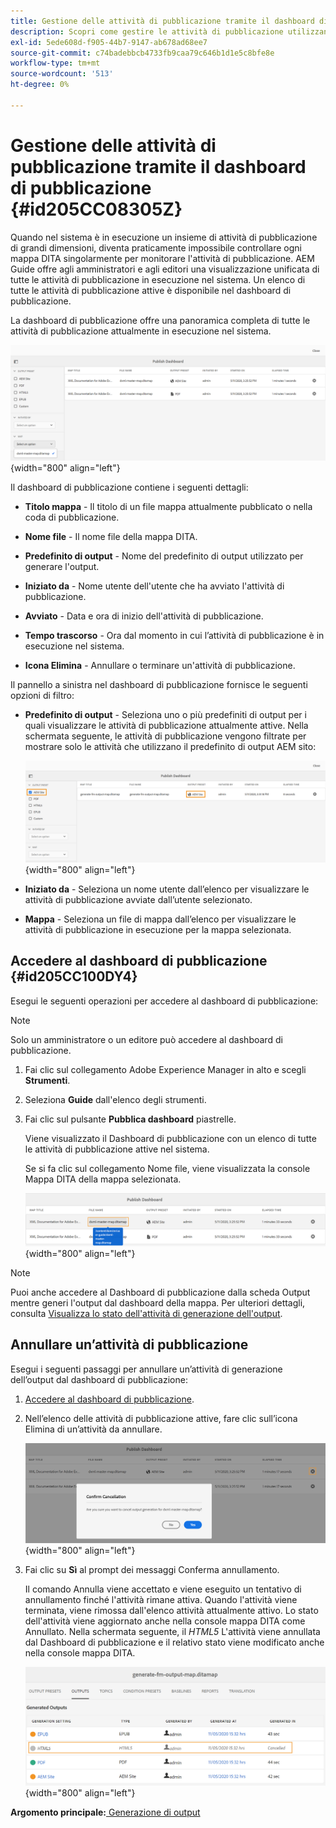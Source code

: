 ```yaml
---
title: Gestione delle attività di pubblicazione tramite il dashboard di pubblicazione
description: Scopri come gestire le attività di pubblicazione utilizzando il dashboard di pubblicazione
exl-id: 5ede608d-f905-44b7-9147-ab678ad68ee7
source-git-commit: c74badebbcb4733fb9caa79c646b1d1e5c8bfe8e
workflow-type: tm+mt
source-wordcount: '513'
ht-degree: 0%

---
```


# Gestione delle attività di pubblicazione tramite il dashboard di pubblicazione {#id205CC08305Z}

Quando nel sistema è in esecuzione un insieme di attività di pubblicazione di grandi dimensioni, diventa praticamente impossibile controllare ogni mappa DITA singolarmente per monitorare l&#39;attività di pubblicazione. AEM Guide offre agli amministratori e agli editori una visualizzazione unificata di tutte le attività di pubblicazione in esecuzione nel sistema. Un elenco di tutte le attività di pubblicazione attive è disponibile nel dashboard di pubblicazione.

La dashboard di pubblicazione offre una panoramica completa di tutte le attività di pubblicazione attualmente in esecuzione nel sistema.

![](images/publish-dashboard.png){width="800" align="left"}

Il dashboard di pubblicazione contiene i seguenti dettagli:

- **Titolo mappa** - Il titolo di un file mappa attualmente pubblicato o nella coda di pubblicazione.

- **Nome file** - Il nome file della mappa DITA.

- **Predefinito di output** - Nome del predefinito di output utilizzato per generare l&#39;output.

- **Iniziato da** - Nome utente dell&#39;utente che ha avviato l&#39;attività di pubblicazione.

- **Avviato** - Data e ora di inizio dell&#39;attività di pubblicazione.

- **Tempo trascorso** - Ora dal momento in cui l’attività di pubblicazione è in esecuzione nel sistema.

- **Icona Elimina** - Annullare o terminare un&#39;attività di pubblicazione.

Il pannello a sinistra nel dashboard di pubblicazione fornisce le seguenti opzioni di filtro:

- **Predefinito di output** - Seleziona uno o più predefiniti di output per i quali visualizzare le attività di pubblicazione attualmente attive. Nella schermata seguente, le attività di pubblicazione vengono filtrate per mostrare solo le attività che utilizzano il predefinito di output AEM sito:

   ![](images/publish-dashboard-preset-filter.png){width="800" align="left"}

- **Iniziato da** - Seleziona un nome utente dall’elenco per visualizzare le attività di pubblicazione avviate dall’utente selezionato.

- **Mappa** - Seleziona un file di mappa dall’elenco per visualizzare le attività di pubblicazione in esecuzione per la mappa selezionata.

## Accedere al dashboard di pubblicazione {#id205CC100DY4}

Esegui le seguenti operazioni per accedere al dashboard di pubblicazione:

>[!NOTE]
>
> Solo un amministratore o un editore può accedere al dashboard di pubblicazione.

1. Fai clic sul collegamento Adobe Experience Manager in alto e scegli **Strumenti**.

1. Seleziona **Guide** dall&#39;elenco degli strumenti.

1. Fai clic sul pulsante **Pubblica dashboard** piastrelle.

   Viene visualizzato il Dashboard di pubblicazione con un elenco di tutte le attività di pubblicazione attive nel sistema.

   Se si fa clic sul collegamento Nome file, viene visualizzata la console Mappa DITA della mappa selezionata.

   ![](images/publish-dashboard-click-filename-link.png){width="800" align="left"}


>[!NOTE]
>
> Puoi anche accedere al Dashboard di pubblicazione dalla scheda Output mentre generi l&#39;output dal dashboard della mappa. Per ulteriori dettagli, consulta [Visualizza lo stato dell&#39;attività di generazione dell&#39;output](generate-output-for-a-dita-map.md#viewing_output_history).

## Annullare un’attività di pubblicazione

Esegui i seguenti passaggi per annullare un’attività di generazione dell’output dal dashboard di pubblicazione:

1. [Accedere al dashboard di pubblicazione](#id205CC100DY4).

1. Nell’elenco delle attività di pubblicazione attive, fare clic sull’icona Elimina di un’attività da annullare.

   ![](images/publish-dashboard-cancel-task.png){width="800" align="left"}

1. Fai clic su **Sì** al prompt dei messaggi Conferma annullamento.

   Il comando Annulla viene accettato e viene eseguito un tentativo di annullamento finché l&#39;attività rimane attiva. Quando l&#39;attività viene terminata, viene rimossa dall&#39;elenco attività attualmente attivo. Lo stato dell&#39;attività viene aggiornato anche nella console mappa DITA come Annullato. Nella schermata seguente, il *HTML5* L&#39;attività viene annullata dal Dashboard di pubblicazione e il relativo stato viene modificato anche nella console mappa DITA.

   ![](images/cancelled-output-task.png){width="800" align="left"}


**Argomento principale:**[ Generazione di output](generate-output.md)
